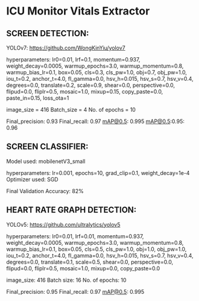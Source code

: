 # ICU Monitor Vitals Extractor
SCREEN DETECTION:
-----------------
YOLOv7: https://github.com/WongKinYiu/yolov7


hyperparameters:	lr0=0.01, lrf=0.1, momentum=0.937, weight_decay=0.0005, 
			warmup_epochs=3.0, warmup_momentum=0.8, warmup_bias_lr=0.1, 
			box=0.05, cls=0.3, cls_pw=1.0, obj=0.7, obj_pw=1.0,
			iou_t=0.2, anchor_t=4.0, fl_gamma=0.0, hsv_h=0.015, hsv_s=0.7,
			hsv_v=0.4, degrees=0.0, translate=0.2, scale=0.9, shear=0.0,
			perspective=0.0, flipud=0.0, fliplr=0.5, mosaic=1.0, mixup=0.15,
			copy_paste=0.0, paste_in=0.15, loss_ota=1


image_size = 416
Batch_size = 4
No. of epochs = 10

Final_precision: 0.93
Final_recall: 0.97
mAP@0.5: 0.995
mAP@0.5:0.95: 0.96

SCREEN CLASSIFIER:
------------------

Model used: mobilenetV3_small

hyperparameters:	lr=0.001, epochs=10, grad_clip=0.1, weight_decay=1e-4
Optimizer used: SGD

Final Validation Accuracy: 82%

HEART RATE GRAPH DETECTION:
---------------------------
YOLOv5: https://github.com/ultralytics/yolov5

hyperparameters:	lr0=0.01, lrf=0.01, momentum=0.937, weight_decay=0.0005,
			warmup_epochs=3.0, warmup_momentum=0.8, warmup_bias_lr=0.1,
			box=0.05, cls=0.5, cls_pw=1.0, obj=1.0, obj_pw=1.0,
			iou_t=0.2, anchor_t=4.0, fl_gamma=0.0, hsv_h=0.015,
			hsv_s=0.7, hsv_v=0.4, degrees=0.0, translate=0.1,
			scale=0.5, shear=0.0, perspective=0.0, flipud=0.0,
			fliplr=0.5, mosaic=1.0, mixup=0.0, copy_paste=0.0

image_size: 416
Batch size: 16
No. of epochs: 10

Final_precision: 0.95
Final_recall: 0.97
mAP@0.5: 0.995
